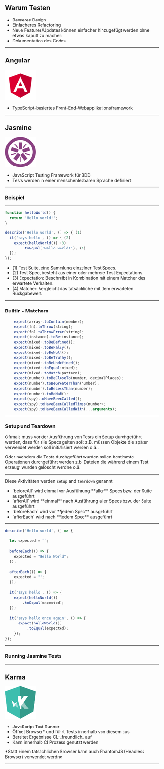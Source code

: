 ## Warum Testen

* Besseres Design <!-- .element: class="fragment" data-fragment-index="1" -->
* Einfacheres Refactoring <!-- .element: class="fragment" data-fragment-index="2" -->
* Neue Features/Updates können einfacher hinzugefügt werden ohne etwas kaputt zu machen <!-- .element: class="fragment" data-fragment-index="3" -->
* Dokumentation des Codes <!-- .element: class="fragment" data-fragment-index="4" -->

---

## Angular
<img src="../img/angular.svg" width="100">

* TypeScript-basiertes Front-End-Webapplikationsframework <!-- .element: class="fragment" data-fragment-index="1" -->

---

## Jasmine
<img src="../img/jasmine.svg" width="100">

* JavaScript Testing Framework für BDD <!-- .element: class="fragment" data-fragment-index="1" -->
* Tests werden in einer menschenlesbaren Sprache definiert <!-- .element: class="fragment" data-fragment-index="2" -->

---

### Beispiel

---

````javascript
function helloWorld() {
  return 'Hello world!';
}

````

````javascript
describe('Hello world', () => { (1)
  it('says hello', () => { (2)
    expect(helloWorld()) (3)
        .toEqual('Hello world!'); (4)
  });
});

````
* (1) Test Suite, eine Sammlung einzelner Test Specs. <!-- .element: class="fragment small" data-fragment-index="1" -->
* (2) Test Spec, besteht aus einer oder mehrere Test Expectations. <!-- .element: class="fragment small" data-fragment-index="2" -->
* (3) Expectation: Beschreibt in Kombination mit einem Matcher des erwartete Verhalten. <!-- .element: class="fragment small" data-fragment-index="3" -->
* (4) Matcher: Vergleicht das tatsächliche mit dem erwarteten Rückgabewert. <!-- .element: class="fragment small" data-fragment-index="4" -->

---

### BuiltIn - Matchers


````javascript
    expect(array).toContain(member);
    expect(fn).toThrow(string);
    expect(fn).toThrowError(string);
    expect(instance).toBe(instance);
    expect(mixed).toBeDefined();
    expect(mixed).toBeFalsy();
    expect(mixed).toBeNull();
    expect(mixed).toBeTruthy();
    expect(mixed).toBeUndefined();
    expect(mixed).toEqual(mixed);
    expect(mixed).toMatch(pattern);
    expect(number).toBeCloseTo(number, decimalPlaces);
    expect(number).toBeGreaterThan(number);
    expect(number).toBeLessThan(number);
    expect(number).toBeNaN();
    expect(spy).toHaveBeenCalled();
    expect(spy).toHaveBeenCalledTimes(number);
    expect(spy).toHaveBeenCalledWith(...arguments);
````

---

### Setup und Teardown

Oftmals muss vor der Ausführung von Tests ein Setup durchgeführt werden, dass für alle Specs gelten soll: 
z.B. müssen Objekte die später verwendet werden soll initialisiert werden o.ä..

Oder nachdem die Tests durchgeführt wurden sollen bestimmte Operationen durchgeführt werden z.b. Dateien die 
während einem Test erzeugt wurden gelöscht werdne o.ä.


---


Diese Aktivitäten werden `setup` and `teardown` genannt

* <!-- .element: class="fragment" data-fragment-index="1" --> `beforeAll` wird einmal vor Ausführung **aller** Specs bzw. der Suite ausgeführt
* <!-- .element: class="fragment" data-fragment-index="2" --> `afterAll` wird **einmal** nach Ausführung aller Specs bzw. der Suite ausgeführt
* <!-- .element: class="fragment" data-fragment-index="3" --> `beforeEach` wird vor **jedem Spec** ausgeführt
* <!-- .element: class="fragment" data-fragment-index="4" --> `afterEach` wird nach **jedem Spec**  ausgeführt

---

````javascript
describe('Hello world', () => {

  let expected = "";

  beforeEach(() => {
    expected = "Hello World";
  });

  afterEach(() => {
    expected = "";
  });

  it('says hello', () => {
    expect(helloWorld())
        .toEqual(expected);
  });
  
  it('says hello once again', () => {
      expect(helloWorld())
          .toEqual(expected);
    });
});

````

---

### Running Jasmine Tests

---

## Karma
<img src="../img/karma.svg" width="100">

* JavaScript Test Runner <!-- .element: class="fragment" data-fragment-index="1" -->
* Öffnet Browser* und führt Tests innerhalb von diesem aus <!-- .element: class="fragment" data-fragment-index="2" -->
* <!-- .element: class="fragment" data-fragment-index="3" -->Bereitet Ergebnisse CL-_freundlich_ auf  
* <!-- .element: class="fragment" data-fragment-index="4" -->Kann innerhalb CI Prozess genutzt werden

 <!-- .element: class="fragment small" data-fragment-index="5" -->*Statt einem tatsächlichen Browser kann auch PhantomJS (Headless Browser) verwendet werdne

---



